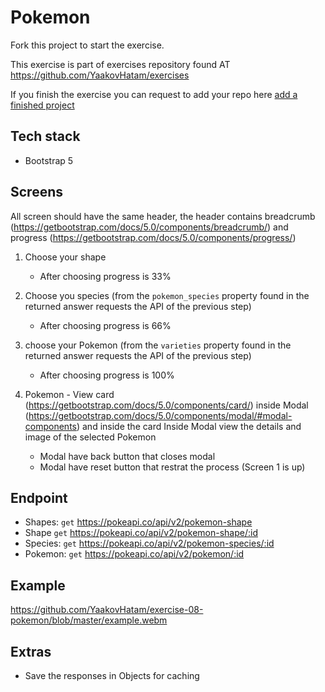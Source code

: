 # Pokemon

Fork this project to start the exercise.

This exercise is part of exercises repository found AT https://github.com/YaakovHatam/exercises

If you finish the exercise you can request to add your repo here [add a finished project](https://github.com/YaakovHatam/exercises/issues/new?assignees=YaakovHatam&labels=Add+a+project+to+hall+of+fame&template=add-a-finished-project.md&title=i+want+to+add+my+proejct+05+memory+game+to+hall+of+fame)

## Tech stack
- Bootstrap 5

## Screens
All screen should have the same header, the header contains breadcrumb (https://getbootstrap.com/docs/5.0/components/breadcrumb/) and progress (https://getbootstrap.com/docs/5.0/components/progress/)

1. Choose your shape
    - After choosing progress is 33%

2. Choose you species (from the `pokemon_species` property found in the returned answer requests the API of the previous step)
    - After choosing progress is 66%

3. choose your Pokemon (from the `varieties` property found in the returned answer requests the API of the previous step)
    - After choosing progress is 100%

4. Pokemon - View card (https://getbootstrap.com/docs/5.0/components/card/) inside Modal (https://getbootstrap.com/docs/5.0/components/modal/#modal-components) and inside the card Inside Modal view the details and image of the selected Pokemon
    - Modal have back button that closes modal
    - Modal have reset button that restrat the process (Screen 1 is up) 


## Endpoint
- Shapes: `get` https://pokeapi.co/api/v2/pokemon-shape
- Shape `get` https://pokeapi.co/api/v2/pokemon-shape/:id
- Species: `get` https://pokeapi.co/api/v2/pokemon-species/:id
- Pokemon: `get` https://pokeapi.co/api/v2/pokemon/:id

## Example
https://github.com/YaakovHatam/exercise-08-pokemon/blob/master/example.webm

## Extras
- Save the responses in Objects for caching
